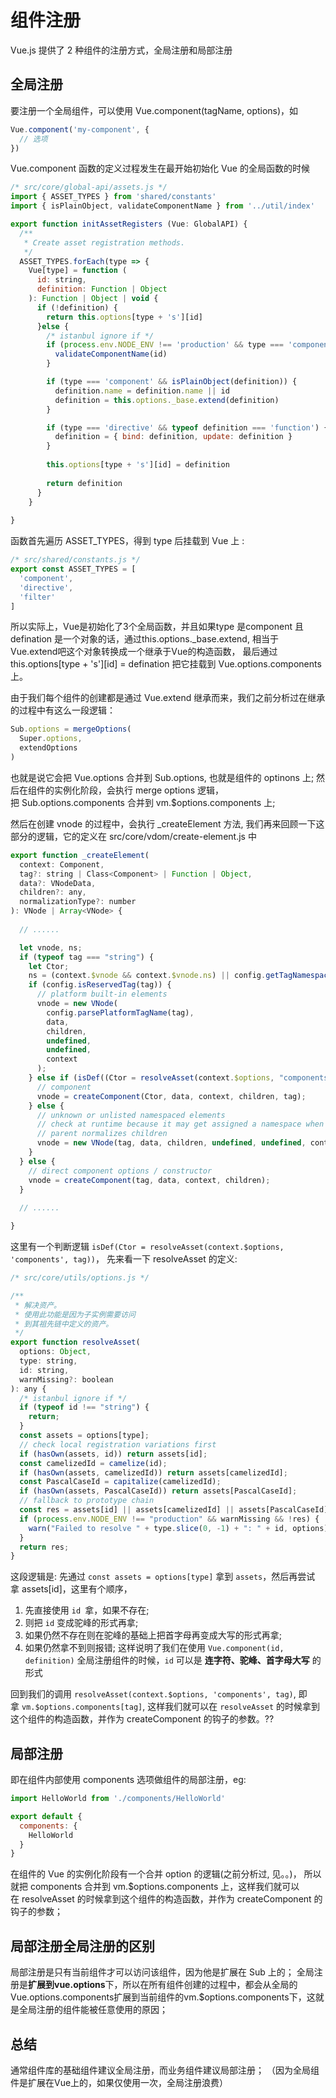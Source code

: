 # 组件注册

Vue.js 提供了 2 种组件的注册方式，全局注册和局部注册




## 全局注册

要注册一个全局组件，可以使用 Vue.component(tagName, options)，如

```js
Vue.component('my-component', {
  // 选项
})
```

Vue.component 函数的定义过程发生在最开始初始化 Vue 的全局函数的时候

```js
/* src/core/global-api/assets.js */
import { ASSET_TYPES } from 'shared/constants'
import { isPlainObject, validateComponentName } from '../util/index'

export function initAssetRegisters (Vue: GlobalAPI) {
  /**
   * Create asset registration methods.
   */
  ASSET_TYPES.forEach(type => {
    Vue[type] = function (
      id: string,
      definition: Function | Object
    ): Function | Object | void {
      if (!definition) {
        return this.options[type + 's'][id]
      }else {
        /* istanbul ignore if */
        if (process.env.NODE_ENV !== 'production' && type === 'component') {
          validateComponentName(id)
        }

        if (type === 'component' && isPlainObject(definition)) {
          definition.name = definition.name || id
          definition = this.options._base.extend(definition)
        }

        if (type === 'directive' && typeof definition === 'function') {
          definition = { bind: definition, update: definition }
        }
        
        this.options[type + 's'][id] = definition
        
        return definition
      }
    }
  
}

```

函数首先遍历 ASSET_TYPES，得到 type 后挂载到 Vue 上 :

```js
/* src/shared/constants.js */
export const ASSET_TYPES = [
  'component',
  'directive',
  'filter'
]
```

所以实际上，Vue是初始化了3个全局函数，并且如果type 是component 且 defination 是一个对象的话，通过this.options._base.extend, 相当于 Vue.extend吧这个对象转换成一个继承于Vue的构造函数， 最后通过 this.options[type + 's'][id] = defination 把它挂载到 Vue.options.components上。

由于我们每个组件的创建都是通过 Vue.extend 继承而来，我们之前分析过在继承的过程中有这么一段逻辑：

```js
Sub.options = mergeOptions(
  Super.options,
  extendOptions
)
```

也就是说它会把 Vue.options 合并到 Sub.options, 也就是组件的 optinons 上;
然后在组件的实例化阶段，会执行 merge options 逻辑，
把 Sub.options.components 合并到 vm.$options.components 上;

然后在创建 vnode 的过程中，会执行 _createElement 方法,
我们再来回顾一下这部分的逻辑，它的定义在 src/core/vdom/create-element.js 中

```js
export function _createElement(
  context: Component,
  tag?: string | Class<Component> | Function | Object,
  data?: VNodeData,
  children?: any,
  normalizationType?: number
): VNode | Array<VNode> {
  
  // ......

  let vnode, ns;
  if (typeof tag === "string") {
    let Ctor;
    ns = (context.$vnode && context.$vnode.ns) || config.getTagNamespace(tag);
    if (config.isReservedTag(tag)) {
      // platform built-in elements
      vnode = new VNode(
        config.parsePlatformTagName(tag),
        data,
        children,
        undefined,
        undefined,
        context
      );
    } else if (isDef((Ctor = resolveAsset(context.$options, "components", tag)))) {
      // component
      vnode = createComponent(Ctor, data, context, children, tag);
    } else {
      // unknown or unlisted namespaced elements
      // check at runtime because it may get assigned a namespace when its
      // parent normalizes children
      vnode = new VNode(tag, data, children, undefined, undefined, context);
    }
  } else {
    // direct component options / constructor
    vnode = createComponent(tag, data, context, children);
  }
  
  // ......

}

```

这里有一个判断逻辑 `isDef(Ctor = resolveAsset(context.$options, 'components', tag))`，
先来看一下 resolveAsset 的定义:
```js
/* src/core/utils/options.js */

/**
 * 解决资产。
 * 使用此功能是因为子实例需要访问
 * 到其祖先链中定义的资产。
 */ 
export function resolveAsset(
  options: Object,
  type: string,
  id: string,
  warnMissing?: boolean
): any {
  /* istanbul ignore if */
  if (typeof id !== "string") {
    return;
  }
  const assets = options[type];
  // check local registration variations first
  if (hasOwn(assets, id)) return assets[id];
  const camelizedId = camelize(id);
  if (hasOwn(assets, camelizedId)) return assets[camelizedId];
  const PascalCaseId = capitalize(camelizedId);
  if (hasOwn(assets, PascalCaseId)) return assets[PascalCaseId];
  // fallback to prototype chain
  const res = assets[id] || assets[camelizedId] || assets[PascalCaseId];
  if (process.env.NODE_ENV !== "production" && warnMissing && !res) {
    warn("Failed to resolve " + type.slice(0, -1) + ": " + id, options);
  }
  return res;
}

```

这段逻辑是: 先通过 `const assets = options[type]` 拿到 `assets`，然后再尝试拿 assets[id]，这里有个顺序，
1. 先直接使用 `id `拿，如果不存在;
2. 则把 `id` 变成驼峰的形式再拿;
3. 如果仍然不存在则在驼峰的基础上把首字母再变成大写的形式再拿;
4. 如果仍然拿不到则报错;
这样说明了我们在使用 `Vue.component(id, definition)` 全局注册组件的时候，`id` 可以是 **连字符、驼峰、首字母大写** 的形式

回到我们的调用 `resolveAsset(context.$options, 'components', tag)`, 即拿 `vm.$options.components[tag]`,
这样我们就可以在 `resolveAsset` 的时候拿到这个组件的构造函数，并作为 createComponent 的钩子的参数。??


## 局部注册

即在组件内部使用 components 选项做组件的局部注册，eg:

```js
import HelloWorld from './components/HelloWorld'

export default {
  components: {
    HelloWorld
  }
}
```

在组件的 Vue 的实例化阶段有一个合并 option 的逻辑(之前分析过, 见。。)，
所以就把 components 合并到 vm.$options.components 上，这样我们就可以在 resolveAsset 的时候拿到这个组件的构造函数，并作为 createComponent 的钩子的参数；





## 局部注册全局注册的区别

局部注册是只有当前组件才可以访问该组件，因为他是扩展在 Sub 上的；
全局注册是**扩展到vue.options**下，所以在所有组件创建的过程中，都会从全局的Vue.options.components扩展到当前组件的vm.$options.components下，这就是全局注册的组件能被任意使用的原因；




## 总结

通常组件库的基础组件建议全局注册，而业务组件建议局部注册；
（因为全局组件是扩展在Vue上的，如果仅使用一次，全局注册浪费）